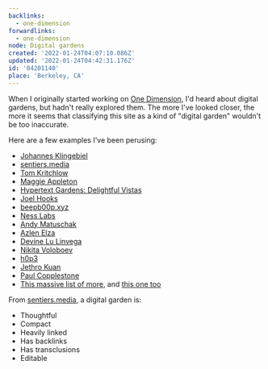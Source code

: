 ```yaml
---
backlinks:
  - one-dimension
forwardlinks:
  - one-dimension
node: Digital gardens
created: '2022-01-24T04:07:10.086Z'
updated: '2022-01-24T04:42:31.176Z'
id: '04201140'
place: 'Berkeley, CA'
---
```

When I originally started working on [One Dimension](one-dimension.md), I'd heard about digital gardens, but hadn't really explored them. The more I've looked closer, the more it seems that classifying this site as a kind of "digital garden" wouldn't be too inaccurate. 

Here are a few examples I've been perusing: 

- [Johannes Klingebiel](https://johannesklingebiel.de/wiki/index.html)
- [sentiers.media](https://sentiers.media/dispatch-08-digital-gardens/)
- [Tom Kritchlow](https://tomcritchlow.com/wiki/)
- [Maggie Appleton](https://maggieappleton.com/garden-history)
- [Hypertext Gardens: Delightful Vistas](http://www.eastgate.com/garden/Enter.html)
- [Joel Hooks](https://joelhooks.com/digital-garden)
- [beepb00p.xyz](https://beepb00p.xyz/exobrain/)
- [Ness Labs](https://nesslabs.com/mind-garden)
- [Andy Matuschak](https://notes.andymatuschak.org/About_these_notes)
- [Azlen Elza](https://notes.azlen.me/g3tibyfv/)
- [Devine Lu Linvega](https://wiki.xxiivv.com/site/about.html)
- [Nikita Voloboev](https://wiki.nikitavoloboev.xyz/)
- [h0p3](https://philosopher.life/#h0p3:h0p3)
- [Jethro Kuan](https://braindump.jethro.dev/)
- [Paul Copplestone](https://paul.copplest.one/knowledge/)
- [This massive list of more](https://github.com/KasperZutterman/Second-Brain), and [this one too](https://wiki.nikitavoloboev.xyz/other/wiki-workflow#similar-wikis-i-liked)

From [sentiers.media](https://sentiers.media/dispatch-08-digital-gardens/), a digital garden is:

- Thoughtful
- Compact
- Heavily linked
- Has backlinks
- Has transclusions
- Editable 
